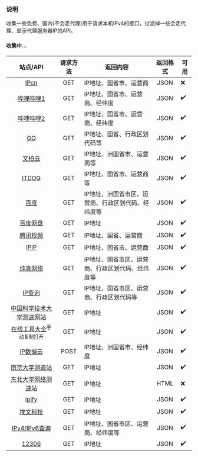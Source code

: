 ### 说明
收集一些免费、国内(不会走代理)用于请求本机IPv4的接口，过滤掉一些会走代理、显示代理服务器IP的API。

#### 收集中...

|                                             站点/API                                             | 请求方法 |                    返回内容                    | 返回格式 | 可用 |
| :-----------------------------------------------------------------------------------------: | :------: | ---------------------------------------------- | :------: | ---- |
|                         [IPcn](https://ip.cn/api/index?ip=&type=0)                          |   GET    | IP地址、国省市、运营商                           |   JSON   | ❌  |
|             [哔哩哔哩1](https://api.live.bilibili.com/client/v1/Ip/getInfoNew)              |   GET    | IP地址、国省市、运营商、经纬度                    |   JSON   | ✔️   |
|       [哔哩哔哩2](https://api.live.bilibili.com/ip_service/v1/ip_service/get_ip_addr)       |   GET    | IP地址、国省市、运营商、经纬度                    |   JSON   | ✔️   |
|                          [QQ](https://r.inews.qq.com/api/ip2city)                           |   GET    | IP地址、国省、行政区划代码等                     |   JSON   | ✔️   |
|                     [又拍云](https://pubstatic.b0.upaiyun.com/?_upnode)                     |   GET    | IP地址、洲国省市、运营商等                       |   JSON   | ✔️   |
|                             [ITDOG](https://ipv4_ct.itdog.cn/)                              |   GET    | IP地址、国省市、运营商等                         |   JSON   | ✔️   |
|               [百度](https://qifu-api.baidubce.com/ip/local/geo/v1/district)                |   GET    | IP地址、洲国省市区、运营商、行政区划代码、经纬度等 |   JSON   | ✔️   |
|        [百度网盘](https://d.pcs.baidu.com/rest/2.0/pcs/file?method=locateupload)            |    GET    | IP地址                                         |   JSON   | ✔️   |
|               [腾讯视频](https://disp-qryapi.3g.qq.com/v1/dispatch)                         |   GET    | IP地址、国省、运营商                             |   JSON   | ✔️   |   
|                             [IPIP](https://myip.ipip.net/json)                              |   GET    | IP地址、国省市、运营商                           |   JSON   | ✔️   |
|                    [纯真网络](https://www.cz88.net/api/cz88/ip/geo?ip=)                     |   GET    | IP地址、国省市区、运营商、行政区划代码、经纬度等   |   JSON   | ✔️   |
|                            [IP查询](https://2025.ipchaxun.com/)                             |   GET    | IP地址、国省市区、运营商、行政区划代码等          |   JSON   | ✔️   |
|            [中国科学技术大学测速网站](https://test.ustc.edu.cn/backend/getIP.php)            |   GET    | IP地址                                         |   JSON   | ✔️   |
| [在线工具大全](https://openapi.lddgo.net/base/gtool/api/v1/GetIp)<sup>手动复制打开</sup>     |   GET    | IP地址                                         |   JSON   | ✔️   |
|                  [IP数据云](https://app.ipdatacloud.com/v1/ip_self_search)                  |   POST   | IP地址、洲国省市、经纬度                         |   JSON   | ✔️   |
|               [南京大学测速站](https://test.nju.edu.cn/backend/getIP.php)                    |   GET    | IP地址                                         |   JSON   | ✔️   |
|                 [东北大学网络测速站](https://speed.neu.edu.cn/getIP.php)                     |   GET    | IP地址                                         |   HTML   | ❌   |
|                      [ipify](https://api.ipify.org/?format=json)                           |   GET    | IP地址                                         |   JSON   | ✔️   |
|                       [埃文科技](https://www.ipplus360.com/getIP)                           |   GET    | IP地址                                         |   JSON   | ✔️   |
|        [IPv4/IPv6查询](https://ipv4.ip.mir6.com/api/api_json.php?ip=myip&token=mir6.com)    |   GET   | IP地址、国省市区、运营商、经纬度等                 |   JSON   | ✔️   |
|                 [12306](https://exservice.12306.cn/excater/bonree/grip)                    |   GET    | IP地址                                         |   JSON   | ✔️   |
